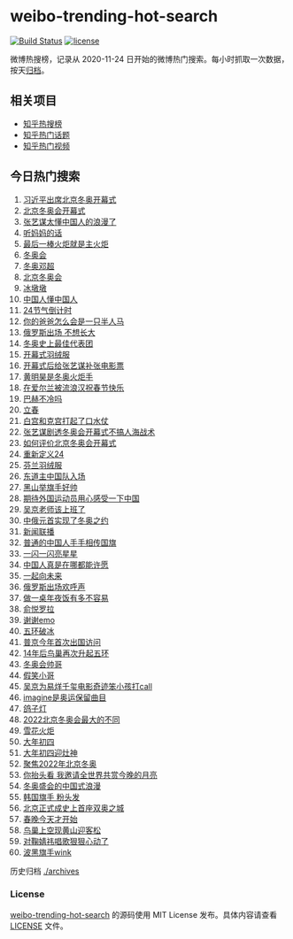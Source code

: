 # weibo-trending-hot-search

[![Build Status](https://github.com/justjavac/weibo-trending-hot-search/workflows/ci/badge.svg?branch=master)](https://github.com/justjavac/weibo-trending-hot-search/actions)
[![license](https://img.shields.io/github/license/justjavac/weibo-trending-hot-search)](https://github.com/justjavac/weibo-trending-hot-search/blob/master/LICENSE)

微博热搜榜，记录从 2020-11-24 日开始的微博热门搜索。每小时抓取一次数据，按天[归档](./archives)。

## 相关项目

- [知乎热搜榜](https://github.com/justjavac/zhihu-trending-top-search)
- [知乎热门话题](https://github.com/justjavac/zhihu-trending-hot-questions)
- [知乎热门视频](https://github.com/justjavac/zhihu-trending-hot-video)

## 今日热门搜索

<!-- BEGIN -->
<!-- 最后更新时间 Sat Feb 05 2022 04:04:58 GMT+0800 (China Standard Time) -->

1. [习近平出席北京冬奥开幕式](https://s.weibo.com//weibo?q=%23%E4%B9%A0%E8%BF%91%E5%B9%B3%E5%87%BA%E5%B8%AD%E5%8C%97%E4%BA%AC%E5%86%AC%E5%A5%A5%E5%BC%80%E5%B9%95%E5%BC%8F%23&Refer=new_time)
1. [北京冬奥会开幕式](https://s.weibo.com//weibo?q=%23%E5%8C%97%E4%BA%AC%E5%86%AC%E5%A5%A5%E4%BC%9A%E5%BC%80%E5%B9%95%E5%BC%8F%23&Refer=top)
1. [张艺谋太懂中国人的浪漫了](https://s.weibo.com//weibo?q=%23%E5%BC%A0%E8%89%BA%E8%B0%8B%E5%A4%AA%E6%87%82%E4%B8%AD%E5%9B%BD%E4%BA%BA%E7%9A%84%E6%B5%AA%E6%BC%AB%E4%BA%86%23&Refer=top)
1. [听妈妈的话](https://s.weibo.com//weibo?q=%23%E5%90%AC%E5%A6%88%E5%A6%88%E7%9A%84%E8%AF%9D%23&Refer=top)
1. [最后一棒火炬就是主火炬](https://s.weibo.com//weibo?q=%23%E6%9C%80%E5%90%8E%E4%B8%80%E6%A3%92%E7%81%AB%E7%82%AC%E5%B0%B1%E6%98%AF%E4%B8%BB%E7%81%AB%E7%82%AC%23&Refer=top)
1. [冬奥会](https://s.weibo.com//weibo?q=%E5%86%AC%E5%A5%A5%E4%BC%9A&Refer=top)
1. [冬奥邓超](https://s.weibo.com//weibo?q=%23%E5%86%AC%E5%A5%A5%E9%82%93%E8%B6%85%23&Refer=top)
1. [北京冬奥会](https://s.weibo.com//weibo?q=%E5%8C%97%E4%BA%AC%E5%86%AC%E5%A5%A5%E4%BC%9A&Refer=top)
1. [冰墩墩](https://s.weibo.com//weibo?q=%23%E5%86%B0%E5%A2%A9%E5%A2%A9%23&Refer=top)
1. [中国人懂中国人](https://s.weibo.com//weibo?q=%23%E4%B8%AD%E5%9B%BD%E4%BA%BA%E6%87%82%E4%B8%AD%E5%9B%BD%E4%BA%BA%23&Refer=top)
1. [24节气倒计时](https://s.weibo.com//weibo?q=%2324%E8%8A%82%E6%B0%94%E5%80%92%E8%AE%A1%E6%97%B6%23&Refer=top)
1. [你的爸爸怎么会是一只半人马](https://s.weibo.com//weibo?q=%E4%BD%A0%E7%9A%84%E7%88%B8%E7%88%B8%E6%80%8E%E4%B9%88%E4%BC%9A%E6%98%AF%E4%B8%80%E5%8F%AA%E5%8D%8A%E4%BA%BA%E9%A9%AC&Refer=top)
1. [俄罗斯出场 不想长大](https://s.weibo.com//weibo?q=%E4%BF%84%E7%BD%97%E6%96%AF%E5%87%BA%E5%9C%BA%20%E4%B8%8D%E6%83%B3%E9%95%BF%E5%A4%A7&Refer=top)
1. [冬奥史上最佳代表团](https://s.weibo.com//weibo?q=%23%E5%86%AC%E5%A5%A5%E5%8F%B2%E4%B8%8A%E6%9C%80%E4%BD%B3%E4%BB%A3%E8%A1%A8%E5%9B%A2%23&Refer=top)
1. [开幕式羽绒服](https://s.weibo.com//weibo?q=%23%E5%BC%80%E5%B9%95%E5%BC%8F%E7%BE%BD%E7%BB%92%E6%9C%8D%23&Refer=top)
1. [开幕式后给张艺谋补张电影票](https://s.weibo.com//weibo?q=%23%E5%BC%80%E5%B9%95%E5%BC%8F%E5%90%8E%E7%BB%99%E5%BC%A0%E8%89%BA%E8%B0%8B%E8%A1%A5%E5%BC%A0%E7%94%B5%E5%BD%B1%E7%A5%A8%23&Refer=top)
1. [黄明昊是冬奥火炬手](https://s.weibo.com//weibo?q=%23%E9%BB%84%E6%98%8E%E6%98%8A%E6%98%AF%E5%86%AC%E5%A5%A5%E7%81%AB%E7%82%AC%E6%89%8B%23&Refer=top)
1. [在爱尔兰被流浪汉祝春节快乐](https://s.weibo.com//weibo?q=%23%E5%9C%A8%E7%88%B1%E5%B0%94%E5%85%B0%E8%A2%AB%E6%B5%81%E6%B5%AA%E6%B1%89%E7%A5%9D%E6%98%A5%E8%8A%82%E5%BF%AB%E4%B9%90%23&Refer=top)
1. [巴赫不冷吗](https://s.weibo.com//weibo?q=%23%E5%B7%B4%E8%B5%AB%E4%B8%8D%E5%86%B7%E5%90%97%23&Refer=top)
1. [立春](https://s.weibo.com//weibo?q=%23%E7%AB%8B%E6%98%A5%23&Refer=top)
1. [白宫和克宫打起了口水仗](https://s.weibo.com//weibo?q=%23%E7%99%BD%E5%AE%AB%E5%92%8C%E5%85%8B%E5%AE%AB%E6%89%93%E8%B5%B7%E4%BA%86%E5%8F%A3%E6%B0%B4%E4%BB%97%23&Refer=top)
1. [张艺谋剧透冬奥会开幕式不搞人海战术](https://s.weibo.com//weibo?q=%23%E5%BC%A0%E8%89%BA%E8%B0%8B%E5%89%A7%E9%80%8F%E5%86%AC%E5%A5%A5%E4%BC%9A%E5%BC%80%E5%B9%95%E5%BC%8F%E4%B8%8D%E6%90%9E%E4%BA%BA%E6%B5%B7%E6%88%98%E6%9C%AF%23&Refer=top)
1. [如何评价北京冬奥会开幕式](https://s.weibo.com//weibo?q=%23%E5%A6%82%E4%BD%95%E8%AF%84%E4%BB%B7%E5%8C%97%E4%BA%AC%E5%86%AC%E5%A5%A5%E4%BC%9A%E5%BC%80%E5%B9%95%E5%BC%8F%23&Refer=top)
1. [重新定义24](https://s.weibo.com//weibo?q=%23%E9%87%8D%E6%96%B0%E5%AE%9A%E4%B9%8924%23&Refer=top)
1. [芬兰羽绒服](https://s.weibo.com//weibo?q=%E8%8A%AC%E5%85%B0%E7%BE%BD%E7%BB%92%E6%9C%8D&Refer=top)
1. [东道主中国队入场](https://s.weibo.com//weibo?q=%23%E4%B8%9C%E9%81%93%E4%B8%BB%E4%B8%AD%E5%9B%BD%E9%98%9F%E5%85%A5%E5%9C%BA%23&Refer=top)
1. [黑山举旗手好帅](https://s.weibo.com//weibo?q=%23%E9%BB%91%E5%B1%B1%E4%B8%BE%E6%97%97%E6%89%8B%E5%A5%BD%E5%B8%85%23&Refer=top)
1. [期待外国运动员用心感受一下中国](https://s.weibo.com//weibo?q=%23%E6%9C%9F%E5%BE%85%E5%A4%96%E5%9B%BD%E8%BF%90%E5%8A%A8%E5%91%98%E7%94%A8%E5%BF%83%E6%84%9F%E5%8F%97%E4%B8%80%E4%B8%8B%E4%B8%AD%E5%9B%BD%23&Refer=top)
1. [吴京老师该上班了](https://s.weibo.com//weibo?q=%23%E5%90%B4%E4%BA%AC%E8%80%81%E5%B8%88%E8%AF%A5%E4%B8%8A%E7%8F%AD%E4%BA%86%23&Refer=top)
1. [中俄元首实现了冬奥之约](https://s.weibo.com//weibo?q=%23%E4%B8%AD%E4%BF%84%E5%85%83%E9%A6%96%E5%AE%9E%E7%8E%B0%E4%BA%86%E5%86%AC%E5%A5%A5%E4%B9%8B%E7%BA%A6%23&Refer=top)
1. [新闻联播](https://s.weibo.com//weibo?q=%E6%96%B0%E9%97%BB%E8%81%94%E6%92%AD&Refer=top)
1. [普通的中国人手手相传国旗](https://s.weibo.com//weibo?q=%23%E6%99%AE%E9%80%9A%E7%9A%84%E4%B8%AD%E5%9B%BD%E4%BA%BA%E6%89%8B%E6%89%8B%E7%9B%B8%E4%BC%A0%E5%9B%BD%E6%97%97%23&Refer=top)
1. [一闪一闪亮星星](https://s.weibo.com//weibo?q=%E4%B8%80%E9%97%AA%E4%B8%80%E9%97%AA%E4%BA%AE%E6%98%9F%E6%98%9F&Refer=top)
1. [中国人真是在哪都能许愿](https://s.weibo.com//weibo?q=%23%E4%B8%AD%E5%9B%BD%E4%BA%BA%E7%9C%9F%E6%98%AF%E5%9C%A8%E5%93%AA%E9%83%BD%E8%83%BD%E8%AE%B8%E6%84%BF%23&Refer=top)
1. [一起向未来](https://s.weibo.com//weibo?q=%23%E4%B8%80%E8%B5%B7%E5%90%91%E6%9C%AA%E6%9D%A5%23&Refer=top)
1. [俄罗斯出场欢呼声](https://s.weibo.com//weibo?q=%E4%BF%84%E7%BD%97%E6%96%AF%E5%87%BA%E5%9C%BA%E6%AC%A2%E5%91%BC%E5%A3%B0&Refer=top)
1. [做一桌年夜饭有多不容易](https://s.weibo.com//weibo?q=%23%E5%81%9A%E4%B8%80%E6%A1%8C%E5%B9%B4%E5%A4%9C%E9%A5%AD%E6%9C%89%E5%A4%9A%E4%B8%8D%E5%AE%B9%E6%98%93%23&Refer=top)
1. [俞悦罗拉](https://s.weibo.com//weibo?q=%E4%BF%9E%E6%82%A6%E7%BD%97%E6%8B%89&Refer=top)
1. [谢谢emo](https://s.weibo.com//weibo?q=%23%E8%B0%A2%E8%B0%A2emo%23&Refer=top)
1. [五环破冰](https://s.weibo.com//weibo?q=%E4%BA%94%E7%8E%AF%E7%A0%B4%E5%86%B0&Refer=top)
1. [普京今年首次出国访问](https://s.weibo.com//weibo?q=%23%E6%99%AE%E4%BA%AC%E4%BB%8A%E5%B9%B4%E9%A6%96%E6%AC%A1%E5%87%BA%E5%9B%BD%E8%AE%BF%E9%97%AE%23&Refer=top)
1. [14年后鸟巢再次升起五环](https://s.weibo.com//weibo?q=%2314%E5%B9%B4%E5%90%8E%E9%B8%9F%E5%B7%A2%E5%86%8D%E6%AC%A1%E5%8D%87%E8%B5%B7%E4%BA%94%E7%8E%AF%23&Refer=top)
1. [冬奥会帅哥](https://s.weibo.com//weibo?q=%23%E5%86%AC%E5%A5%A5%E4%BC%9A%E5%B8%85%E5%93%A5%23&Refer=top)
1. [假笑小哥](https://s.weibo.com//weibo?q=%E5%81%87%E7%AC%91%E5%B0%8F%E5%93%A5&Refer=top)
1. [吴京为易烊千玺电影奇迹笨小孩打call](https://s.weibo.com//weibo?q=%23%E5%90%B4%E4%BA%AC%E4%B8%BA%E6%98%93%E7%83%8A%E5%8D%83%E7%8E%BA%E7%94%B5%E5%BD%B1%E5%A5%87%E8%BF%B9%E7%AC%A8%E5%B0%8F%E5%AD%A9%E6%89%93call%23&Refer=top)
1. [imagine是奥运保留曲目](https://s.weibo.com//weibo?q=%23imagine%E6%98%AF%E5%A5%A5%E8%BF%90%E4%BF%9D%E7%95%99%E6%9B%B2%E7%9B%AE%23&Refer=top)
1. [鸽子灯](https://s.weibo.com//weibo?q=%E9%B8%BD%E5%AD%90%E7%81%AF&Refer=top)
1. [2022北京冬奥会最大的不同](https://s.weibo.com//weibo?q=%232022%E5%8C%97%E4%BA%AC%E5%86%AC%E5%A5%A5%E4%BC%9A%E6%9C%80%E5%A4%A7%E7%9A%84%E4%B8%8D%E5%90%8C%23&Refer=top)
1. [雪花火炬](https://s.weibo.com//weibo?q=%E9%9B%AA%E8%8A%B1%E7%81%AB%E7%82%AC&Refer=top)
1. [大年初四](https://s.weibo.com//weibo?q=%23%E5%A4%A7%E5%B9%B4%E5%88%9D%E5%9B%9B%23&Refer=top)
1. [大年初四迎灶神](https://s.weibo.com//weibo?q=%E5%A4%A7%E5%B9%B4%E5%88%9D%E5%9B%9B%E8%BF%8E%E7%81%B6%E7%A5%9E&Refer=top)
1. [聚焦2022年北京冬奥](https://s.weibo.com//weibo?q=%23%E8%81%9A%E7%84%A62022%E5%B9%B4%E5%8C%97%E4%BA%AC%E5%86%AC%E5%A5%A5%23&Refer=new_time)
1. [你抬头看 我邀请全世界共赏今晚的月亮](https://s.weibo.com//weibo?q=%E4%BD%A0%E6%8A%AC%E5%A4%B4%E7%9C%8B%20%E6%88%91%E9%82%80%E8%AF%B7%E5%85%A8%E4%B8%96%E7%95%8C%E5%85%B1%E8%B5%8F%E4%BB%8A%E6%99%9A%E7%9A%84%E6%9C%88%E4%BA%AE&Refer=top)
1. [冬奥盛会的中国式浪漫](https://s.weibo.com//weibo?q=%23%E5%86%AC%E5%A5%A5%E7%9B%9B%E4%BC%9A%E7%9A%84%E4%B8%AD%E5%9B%BD%E5%BC%8F%E6%B5%AA%E6%BC%AB%23&Refer=new_time)
1. [韩国旗手 粉头发](https://s.weibo.com//weibo?q=%E9%9F%A9%E5%9B%BD%E6%97%97%E6%89%8B%20%E7%B2%89%E5%A4%B4%E5%8F%91&Refer=top)
1. [北京正式成史上首座双奥之城](https://s.weibo.com//weibo?q=%23%E5%8C%97%E4%BA%AC%E6%AD%A3%E5%BC%8F%E6%88%90%E5%8F%B2%E4%B8%8A%E9%A6%96%E5%BA%A7%E5%8F%8C%E5%A5%A5%E4%B9%8B%E5%9F%8E%23&Refer=top)
1. [春晚今天才开始](https://s.weibo.com//weibo?q=%23%E6%98%A5%E6%99%9A%E4%BB%8A%E5%A4%A9%E6%89%8D%E5%BC%80%E5%A7%8B%23&Refer=top)
1. [鸟巢上空现黄山迎客松](https://s.weibo.com//weibo?q=%23%E9%B8%9F%E5%B7%A2%E4%B8%8A%E7%A9%BA%E7%8E%B0%E9%BB%84%E5%B1%B1%E8%BF%8E%E5%AE%A2%E6%9D%BE%23&Refer=top)
1. [对鞠婧祎唱歌狠狠心动了](https://s.weibo.com//weibo?q=%23%E5%AF%B9%E9%9E%A0%E5%A9%A7%E7%A5%8E%E5%94%B1%E6%AD%8C%E7%8B%A0%E7%8B%A0%E5%BF%83%E5%8A%A8%E4%BA%86%23&Refer=top)
1. [波黑旗手wink](https://s.weibo.com//weibo?q=%23%E6%B3%A2%E9%BB%91%E6%97%97%E6%89%8Bwink%23&Refer=top)

<!-- END -->

历史归档 [./archives](./archives)

### License

[weibo-trending-hot-search](https://github.com/justjavac/weibo-trending-hot-search)
的源码使用 MIT License 发布。具体内容请查看 [LICENSE](./LICENSE) 文件。
